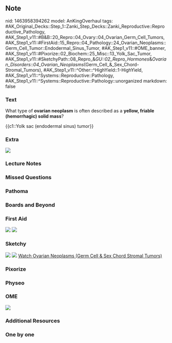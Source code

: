 ## Note
nid: 1463958394262
model: AnKingOverhaul
tags: #AK_Original_Decks::Step_1::Zanki_Step_Decks::Zanki_Reproductive::Reproductive_Pathology, #AK_Step1_v11::#B&B::20_Repro::04_Ovary::04_Ovarian_Germ_Cell_Tumors, #AK_Step1_v11::#FirstAid::15_Repro::04_Pathology::24_Ovarian_Neoplasms::Germ_Cell_Tumor::Endodermal_Sinus_Tumor, #AK_Step1_v11::#OME_banner, #AK_Step1_v11::#Pixorize::02_Biochem::25_Misc::13_Yolk_Sac_Tumor, #AK_Step1_v11::#SketchyPath::08_Repro_&_GU::02_Repro_Hormones_&_Ovarian_Disorders::04_Ovarian_Neoplasms_(Germ_Cell_&_Sex_Chord-Stromal_Tumors), #AK_Step1_v11::^Other::^HighYield::1-HighYield, #AK_Step1_v11::^Systems::Reproductive::Pathology, #AK_Step1_v11::^Systems::Reproductive::Pathology::unorganized
markdown: false

### Text
What type of <b>ovarian neoplasm</b> is often described as a
<b>yellow, friable (hemorrhagic) solid mass</b>?
<div>
  {{c1::Yolk sac (endodermal sinus) tumor}}
</div>

### Extra
<img src="paste-540972605767905.jpg">

### Lecture Notes


### Missed Questions


### Pathoma


### Boards and Beyond


### First Aid
<img src="tmpb7Uu13.png"> <img src="tmpPTP_ZA.png">

### Sketchy
<img src="16.%20Yolk%20Sac%20Tumors%20Schiller-Duval%20Bodies.png"
class="resizer"> <img src=
"Complete%20Sketch-7b9270c03362893dd42f55a7104da9a60d576e6b.jpg"
class="resizer"> <a href=
"https://dashboard.sketchy.com/study/medical/courses/medical-pathophysiology/units/medical-pathophysiology-reproductive-gu/videos/medical-pathophysiology-reproductive-and-gu-reproductive-hormones-and-ovarian-disorders-ovarian-neoplasms-germ-cell-and-sex-cord-stromal-tumors?utm_source=anki&utm_medium=partnership&utm_campaign=february_update&utm_content=medical">
Watch Ovarian Neoplasms (Germ Cell & Sex Chord Stromal Tumors)</a>

### Pixorize


### Physeo


### OME
<div class="ome-widget">
  <a href="https://onlinemeded.org?ref=anki"><img src=
  "_OME_AnkiFlashcards_General_3.png"></a>
</div>

### Additional Resources


### One by one

